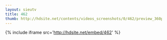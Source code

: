 ```yaml
---
layout: sieutv
title: 462
thumb: http://hdsite.net/contents/videos_screenshots/0/462/preview_360p.mp4.jpg
---
```

{% include iframe src='http://hdsite.net/embed/462' %}
 
